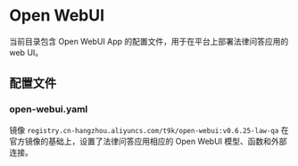 # Open WebUI

当前目录包含 Open WebUI App 的配置文件，用于在平台上部署法律问答应用的 web UI。

## 配置文件

### open-webui.yaml

镜像 `registry.cn-hangzhou.aliyuncs.com/t9k/open-webui:v0.6.25-law-qa` 在官方镜像的基础上，设置了法律问答应用相应的 Open WebUI 模型、函数和外部连接。

